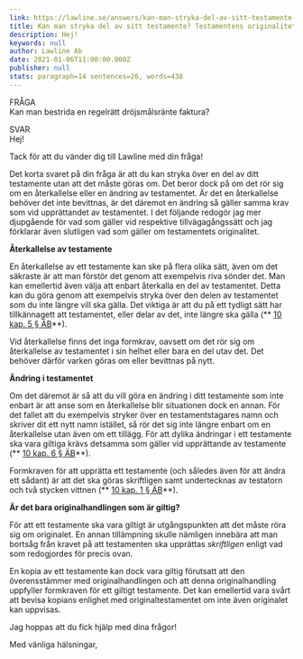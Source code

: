 ```yaml
---
link: https://lawline.se/answers/kan-man-stryka-del-av-sitt-testamente-testamentens-originalitet
title: Kan man stryka del av sitt testamente? Testamentens originalitet - Testamente - Lawline
description: Hej!
keywords: null
author: Lawline Ab
date: 2021-01-06T11:00:00.000Z
publisher: null
stats: paragraph=14 sentences=26, words=438
---
```

FRÅGA  
Kan man bestrida en regelrätt dröjsmålsränte faktura?

SVAR  
Hej!

Tack för att du vänder dig till Lawline med din fråga!

Det korta svaret på din fråga är att du kan stryka över en del av ditt testamente utan att det måste göras om. Det beror dock på om det rör sig om en återkallelse eller en ändring av testamentet. Är det en återkallelse behöver det inte bevittnas, är det däremot en ändring så gäller samma krav som vid upprättandet av testamentet. I det följande redogör jag mer djupgående för vad som gäller vid respektive tillvägagångssätt och jag förklarar även slutligen vad som gäller om testamentets originalitet.

**Återkallelse av testamente**

En återkallelse av ett testamente kan ske på flera olika sätt, även om det säkraste är att man förstör det genom att exempelvis riva sönder det. Man kan emellertid även välja att enbart återkalla en del av testamentet. Detta kan du göra genom att exempelvis stryka över den delen av testamentet som du inte längre vill ska gälla. Det viktiga är att du på ett tydligt sätt har tillkännagett att testamentet, eller delar av det, inte längre ska gälla (** [10 kap. 5 § ÄB](https://lagen.nu/1958:637#K10P5S1)**).

Vid återkallelse finns det inga formkrav, oavsett om det rör sig om återkallelse av testamentet i sin helhet eller bara en del utav det. Det behöver därför varken göras om eller bevittnas på nytt.

**Ändring i testamentet**

Om det däremot är så att du vill göra en ändring i ditt testamente som inte enbart är att anse som en återkallelse blir situationen dock en annan. För det fallet att du exempelvis stryker över en testamentstagares namn och skriver dit ett nytt namn istället, så rör det sig inte längre enbart om en återkallelse utan även om ett tillägg. För att dylika ändringar i ett testamente ska vara giltiga krävs detsamma som gäller vid upprättande av testamente (** [10 kap. 6 § ÄB](https://lagen.nu/1958:637#K10P6S1)**).

Formkraven för att upprätta ett testamente (och således även för att ändra ett sådant) är att det ska göras skriftligen samt undertecknas av testatorn och två stycken vittnen (** [10 kap. 1 § ÄB](https://lagen.nu/1958:637#K10P1S1)**).

**Är det bara originalhandlingen som är giltig?**

För att ett testamente ska vara giltigt är utgångspunkten att det måste röra sig om originalet. En annan tillämpning skulle nämligen innebära att man bortsåg från kravet på att testamenten ska upprättas _skriftligen_ enligt vad som redogjordes för precis ovan.

En kopia av ett testamente kan dock vara giltig förutsatt att den överensstämmer med originalhandlingen och att denna originalhandling uppfyller formkraven för ett giltigt testamente. Det kan emellertid vara svårt att bevisa kopians enlighet med originaltestamentet om inte även originalet kan uppvisas.

Jag hoppas att du fick hjälp med dina frågor!

Med vänliga hälsningar,
